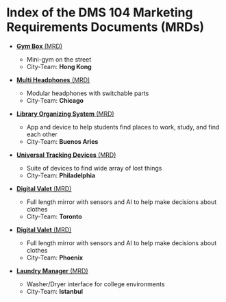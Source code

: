 # Index of the DMS 104 Marketing Requirements Documents (MRDs)

- [**Gym Box** (MRD)](gym-box.md)
  - Mini-gym on the street
  - City-Team: **Hong Kong**
- [**Multi Headphones** (MRD)](multi-headphones.md)
  - Modular headphones with switchable parts
  - City-Team: **Chicago**
- [**Library Organizing System** (MRD)](library-organizing-system.md)
  - App and device to help students find places to work, study, and find each other
  - City-Team: **Buenos Aries**
- [**Universal Tracking Devices** (MRD)](universal-tracking-devices.md)
  - Suite of devices to find wide array of lost things
  - City-Team: **Philadelphia**

- [**Digital Valet** (MRD)](digital-valet.md)
  - Full length mirror with sensors and AI to help make decisions about clothes
  - City-Team: **Toronto**
- [**Digital Valet** (MRD)](digital-valet.md)
  - Full length mirror with sensors and AI to help make decisions about clothes
  - City-Team: **Phoenix**
- [**Laundry Manager** (MRD)](laundry-manager.md)
  - Washer/Dryer interface for college environments
  - City-Team: **Istanbul**